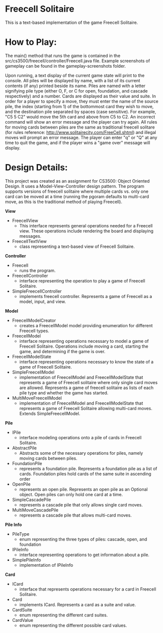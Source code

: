 # Freecell Solitaire

This is a text-based implementation of the game Freecell Solitaire. 

# How to Play: # 
The main() method that runs the game is contained in the src/cs3500/freecell/controller/Freecell.java file. 
Example screenshots of gameplay can be found in the gameplay-screenshots folder. 

Upon running, a text display of the current game state will print to the console. All piles will be displayed by name, with a list of its current contents (if any) printed beside its name. Piles are named with a letter signifying pile type (either O, F, or C for open, foundation, and cascade respectively) and a number. Cards are displayed as their value and suite. In order for a player to specify a move, they must enter the name of the source pile, the index (starting from 1) of the bottommost card they wish to move, and the destination pile separated by spaces (case sensitive). For example, "C5 5 C2" would move the 5th card and above from C5 to C2. An incorrect command will show an error message and the player can try again. All rules for moving cards between piles are the same as traditional freecell solitare (for rules reference: http://www.solitairecity.com/FreeCell.shtml) and illegal moves will prompt an error message. The player can enter "q" or "Q" at any time to quit the game, and if the player wins a "game over" message will display. 


# Design Details: #
This project was created as an assignment for CS3500: Object Oriented Design. It uses a Model-View-Controller design pattern. The program supports versions of freecell solitaire where multiple cards vs. only one card can be moved at a time (running the pgoram defaults to multi-card move, as this is the traditional method of playing Freecell).

**View**
* FreecellView
  * This interface represents general operations needed for a Freecell view. These operations include rendering the board and displaying messages. 
* FreecellTextView
  * class representing a text-based view of Freecell Solitaire. 

**Controller**
* Freecell
  * runs the program.
* FreecellController
  * interface representing the operation to play a game of Freecell Solitaire. 
* SimpleFreecellController
  * implements freecell controller. Represents a game of Freecell as a model, input, and view. 

**Model**
* FreecellModelCreator
  * creates a FreecellModel model providing enumeration for different Freecell types.
* FreecellModel
  * interface representing operations necessary to model a game of Freecell Solitaire. Operations include moving a card, starting the game, and determining if the game is over. 
* FreecellModelState
  * interface representing operations necessary to know the state of a game of Freecell Solitaire.
* SimpleFreecellModel
  * implementation of FreecellModel and FreecellModelState that represents a game of Freecell solitaire where only single card moves are allowed. Represents a game of freecell solitaire as lists of each pile type and whether the game has started. 
 * MultiMoveFreecellModel
   * implementation of FreecellModel and FreecellModelState that represents a game of Freecell Solitaire allowing multi-card moves. Extends SimpleFreecellModel. 

**Pile**
* IPile
  * interface modeling operations onto a pile of cards in Freecell Solitaire. 
* AbstractPile
  * Abstracts some of the necessary operations for piles, namely moving cards between piles. 
* FoundationPile
  * represents a foundation pile. Represents a foundation pile as a list of cards. Foundation piles hold cards of the same suite in ascending order
* OpenPile
  * represents an open pile. Represents an open pile as an Optional<ICard> object. Open piles can only hold one card at a time. 
* SimpleCascadePile
   * represents a cascade pile that only allows single card moves. 
* MultiMoveCascadePile
   * represents a cascade pile that allows multi-card moves. 

**Pile Info**
* PileType
  * enum representing the three types of piles: cascade, open, and foundation
* IPileInfo
  * interface representing operations to get information about a pile. 
* SimplePileInfo
  * implementation of IPileInfo

**Card**
* ICard
  * interface that represents operations necessary for a card in Freecell Solitaire. 
* Card
  * implements ICard. Represents a card as a suite and value. 
* CardSuite
  * enum representing the different card suites. 
* CardValue
  * enum representing the different possible card values. 



